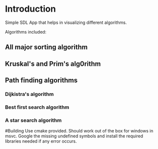 # Introduction

Simple SDL App that helps in visualizing different algorithms.
 
Algorithms included:
## All major sorting algorithm
## Kruskal's and Prim's alg0rithm
## Path finding algorithms
### Dijkistra's algorithm
### Best first search algorithm
### A star search algorithm

#Building
Use cmake provided.
Should work out of the box for windows in msvc. Google the missing undefined symbols and install the required libraries needed if any error occurs.
